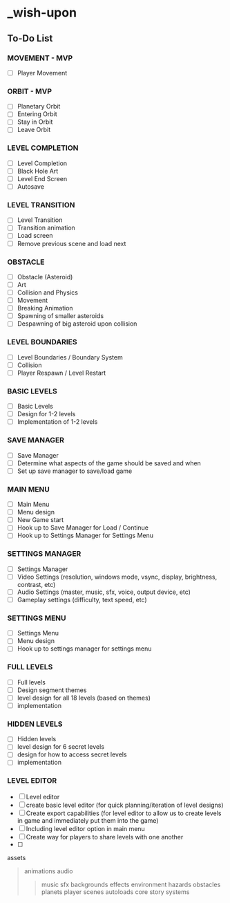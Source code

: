 # _wish-upon

## To-Do List
### MOVEMENT - MVP
- [ ] Player Movement

### ORBIT - MVP
- [ ] Planetary Orbit
- [ ] Entering Orbit
- [ ] Stay in Orbit
- [ ] Leave Orbit

### LEVEL COMPLETION
- [ ] Level Completion
- [ ] Black Hole Art
- [ ] Level End Screen
- [ ] Autosave

### LEVEL TRANSITION
- [ ] Level Transition
- [ ] Transition animation
- [ ] Load screen
- [ ] Remove previous scene and load next

### OBSTACLE
- [ ] Obstacle (Asteroid)
- [ ] Art
- [ ] Collision and Physics
- [ ] Movement
- [ ] Breaking Animation
- [ ] Spawning of smaller asteroids
- [ ] Despawning of big asteroid upon collision

### LEVEL BOUNDARIES
- [ ] Level Boundaries / Boundary System
- [ ] Collision
- [ ] Player Respawn / Level Restart

### BASIC LEVELS
- [ ] Basic Levels
- [ ] Design for 1-2 levels
- [ ] Implementation of 1-2 levels

### SAVE MANAGER
- [ ] Save Manager
- [ ] Determine what aspects of the game should be saved and when
- [ ] Set up save manager to save/load game

### MAIN MENU
- [ ] Main Menu
- [ ] Menu design
- [ ] New Game start
- [ ] Hook up to Save Manager for Load / Continue
- [ ] Hook up to Settings Manager for Settings Menu

### SETTINGS MANAGER
- [ ] Settings Manager
- [ ] Video Settings (resolution, windows mode, vsync, display, brightness, contrast, etc)
- [ ] Audio Settings (master, music, sfx, voice, output device, etc)
- [ ] Gameplay settings (difficulty, text speed, etc)

### SETTINGS MENU
- [ ] Settings Menu
- [ ] Menu design
- [ ] Hook up to settings manager for settings menu

### FULL LEVELS
- [ ] Full levels
- [ ] Design segment themes
- [ ] level design for all 18 levels (based on themes)
- [ ] implementation

### HIDDEN LEVELS
- [ ] Hidden levels
- [ ] level design for 6 secret levels
- [ ] design for how to access secret levels
- [ ] implementation

### LEVEL EDITOR
- [ ] Level editor
- [ ] create basic level editor (for quick planning/iteration of level designs)
- [ ] Create export capabilities (for level editor to allow us to create levels in game and immediately put them into the game)
- [ ] Including level editor option in main menu
- [ ] Create way for players to share levels with one another
- [ ] 





assets
> animations
> audio
> > music
> > sfx
> backgrounds
> effects
> environment
> > hazards
> > obstacles
> > planets
> player
scenes
> autoloads
> core
> story
> systems
